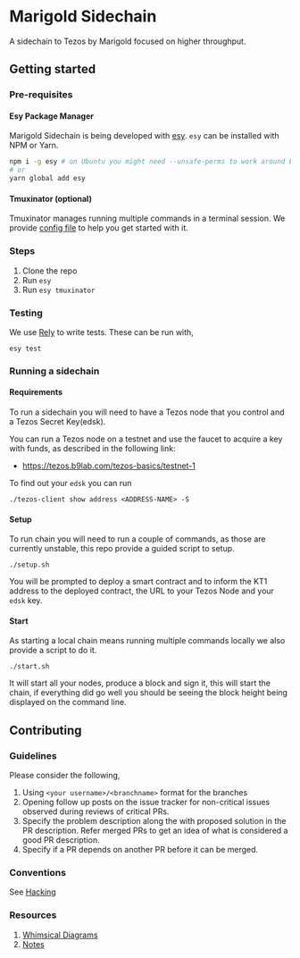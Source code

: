 # Marigold Sidechain

A sidechain to Tezos by Marigold focused on higher throughput.

## Getting started

### Pre-requisites

#### Esy Package Manager

Marigold Sidechain is being developed with
[esy](https://esy.sh/). `esy` can be installed with NPM or Yarn.

```sh
npm i -g esy # on Ubuntu you might need --unsafe-perms to work around EACCES issues
# or
yarn global add esy
```

#### Tmuxinator (optional)

Tmuxinator manages running multiple commands in a terminal session. We
provide [config file](./.tmuxinator.yml) to help you get started with
it. 

### Steps

1. Clone the repo
2. Run `esy`
3. Run `esy tmuxinator`

### Testing

We use [Rely](https://reason-native.com/docs/rely/) to write
tests. These can be run with,

```
esy test
```

### Running a sidechain

#### Requirements

To run a sidechain you will need to have a Tezos node that you control and a Tezos Secret Key(edsk).

You can run a Tezos node on a testnet and use the faucet to acquire a key with funds, as described in the following link:

- https://tezos.b9lab.com/tezos-basics/testnet-1

To find out your `edsk` you can run

```shell
./tezos-client show address <ADDRESS-NAME> -S
```

#### Setup

To run chain you will need to run a couple of commands, as those are currently unstable, this repo provide a guided script to setup.

```shell
./setup.sh
```

You will be prompted to deploy a smart contract and to inform the KT1 address to the deployed contract, the URL to your Tezos Node and your `edsk` key.

#### Start

As starting a local chain means running multiple commands locally we also provide a script to do it.

```shell
./start.sh
```

It will start all your nodes, produce a block and sign it, this will start the chain, if everything did go well you should be seeing the block height being displayed on the command line.

## Contributing

### Guidelines

Please consider the following,

1. Using `<your username>/<branchname>` format for the branches
2. Opening follow up posts on the issue tracker for non-critical
   issues observed during reviews of critical PRs.
3. Specify the problem description along the with proposed solution 
   in the PR description. Refer merged PRs to get an idea of what is 
   considered a good PR description.
4. Specify if a PR depends on another PR before it can be merged.
   
### Conventions

See [Hacking](./HACKING.md)

### Resources

1. [Whimsical Diagrams](https://whimsical.com/sidechain-Hn48PizK75qk4weaU1GuVA)
2. [Notes](./notes)
